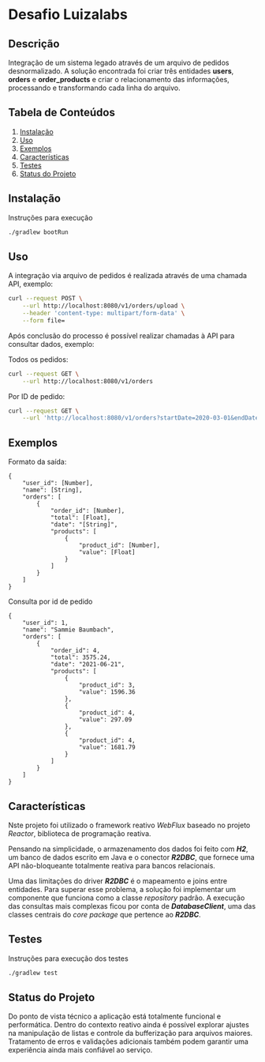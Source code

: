 # Desafio Luizalabs

## Descrição
Integração de um sistema legado através de um arquivo de pedidos desnormalizado.
A solução encontrada foi criar três entidades **users**, **orders** e **order_products** e criar o relacionamento das informações, processando e transformando cada linha do arquivo.

## Tabela de Conteúdos
1. [Instalação](#instalação)
2. [Uso](#uso)
3. [Exemplos](#exemplos)
4. [Características](#características)
5. [Testes](#testes)
6. [Status do Projeto](#status)

## Instalação
Instruções para execução
```bash
./gradlew bootRun
```

## Uso
A integração via arquivo de pedidos é realizada através de uma chamada API, exemplo:
```bash
curl --request POST \
    --url http://localhost:8080/v1/orders/upload \
    --header 'content-type: multipart/form-data' \
    --form file=
```

Após conclusão do processo é possível realizar chamadas à API para consultar dados, exemplo:

Todos os pedidos:
```bash
curl --request GET \
    --url http://localhost:8080/v1/orders
```
Por ID de pedido:
```bash
curl --request GET \
    --url 'http://localhost:8080/v1/orders?startDate=2020-03-01&endDate=2023-12-31'
```
## Exemplos

Formato da saída:
```
{
    "user_id": [Number],
    "name": [String],
    "orders": [
        {
            "order_id": [Number],
            "total": [Float],
            "date": "[String]",
            "products": [
                {
                    "product_id": [Number],
                    "value": [Float]
                }
            ]
        }
    ]
}
```

Consulta por id de pedido
```
{
    "user_id": 1,
    "name": "Sammie Baumbach",
    "orders": [
        {
            "order_id": 4,
            "total": 3575.24,
            "date": "2021-06-21",
            "products": [
                {
                    "product_id": 3,
                    "value": 1596.36
                },
                {
                    "product_id": 4,
                    "value": 297.09
                },
                {
                    "product_id": 4,
                    "value": 1681.79
                }
            ]
        }
    ]
}
```

## Características
Nste projeto foi utilizado o framework reativo *WebFlux* baseado no projeto *Reactor*, biblioteca de programação reativa.

Pensando na simplicidade, o armazenamento dos dados foi feito com ***H2***, um banco de dados escrito em Java e o conector ***R2DBC***, que fornece uma API não-bloqueante totalmente reativa para bancos relacionais.

Uma das limitações do driver ***R2DBC*** é o mapeamento e joins entre entidades.
Para superar esse problema, a solução foi implementar um componente que funciona como a classe *repository* padrão. A execução das consultas mais complexas ficou por conta de ***DatabaseClient***, uma das classes centrais do *core package* que pertence ao ***R2DBC***.   


## Testes
Instruções para execução dos testes
```bash
./gradlew test
```

## Status do Projeto
Do ponto de vista técnico a aplicação está totalmente funcional e performática.
Dentro do contexto reativo ainda é possível explorar ajustes na manipulação de listas e controle da bufferização para arquivos maiores.
Tratamento de erros e validações adicionais também podem garantir uma experiência ainda mais confiável ao serviço.
